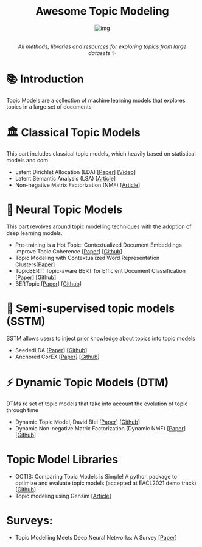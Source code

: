 <div align="center">

# Awesome Topic Modeling
![img](https://user-images.githubusercontent.com/45748186/168281978-755d8647-db3e-4235-a6fd-25dd63faa271.png)

<br>*All methods, libraries and resources for exploring topics from large datasets* ✨

</div>

# 📚 Introduction
Topic Models are a collection of machine learning models that explores topics in a large set of documents 

# 🏛️ Classical Topic Models 
This part includes classical topic models, which heavily based on statistical models and com

- Latent Dirichlet Allocation (LDA) [[Paper](https://www.jmlr.org/papers/volume3/blei03a/blei03a.pdf)] [[Video](http://videolectures.net/mlss09uk_blei_tm/)]
- Latent Semantic Analysis (LSA) [[Article](http://lsa.colorado.edu/papers/dp1.LSAintro.pdf)]
- Non-negative Matrix Factorization (NMF) [[Article](https://methods.sagepub.com/base/download/DatasetStudentGuide/non-negative-matrix-factorization-in-news-201://methods.sagepub.com/base/download/DatasetStudentGuide/non-negative-matrix-factorization-in-news-2016)]

# 🤖 Neural Topic Models
This part revolves around topic modelling techniques with the adoption of deep learning models.

- Pre-training is a Hot Topic: Contextualized Document Embeddings Improve Topic Coherence [[Paper](https://aclanthology.org/2021.acl-short.96/)] [[Github](https://github.com/MilaNLProc/contextualized-topic-models)]
- Topic Modeling with Contextualized Word Representation Clusters[[Paper](https://arxiv.org/abs/2010.12626)]
- TopicBERT: Topic-aware BERT for Efficient Document Classification [[Paper](https://arxiv.org/abs/2010.16407)] [[Github](https://github.com/YatinChaudhary/TopicBERT)]
- BERTopic [[Paper](https://arxiv.org/abs/2203.05794)] [[Github](https://github.com/MaartenGr/BERTopic)]

# 🌱 Semi-supervised topic models (SSTM)
SSTM allows users to inject prior knowledge about topics into topic models
- SeededLDA [[Paper](https://www.aclweb.org/anthology/E12-1021.pdf
)] [[Github](https://github.com/koheiw/seededlda)]
- Anchored CorEX [[Paper](https://arxiv.org/pdf/1611.10277.pdf)] [[Github](https://github.com/gregversteeg/corex_topic)]

# ⚡ Dynamic Topic Models (DTM)
DTMs re set of topic models that take into account the evolution of topic through time
- Dynamic Topic Model, David Blei [[Paper](https://dl.acm.org/doi/abs/10.1145/1143844.1143859)] [[Github](https://github.com/blei-lab/dtm)]
- Dynamic Non-negative Matrix Factorization (Dynamic NMF) [[Paper](https://www.cambridge.org/core/journals/political-analysis/article/abs/exploring-the-political-agenda-of-the-european-parliament-using-a-dynamic-topic-modeling-approach/BBC7751778E4542C7C6C69E6BF954E4B)] [[Github](https://github.com/derekgreene/dynamic-nmf)]

# Topic Model Libraries
- OCTIS: Comparing Topic Models is Simple! A python package to optimize and evaluate topic models (accepted at EACL2021 demo track) [[Github](https://github.com/MIND-Lab/OCTIS)]
- Topic modeling using Gensim [[Article](https://www.machinelearningplus.com/nlp/topic-modeling-gensim-python/)]

# Surveys:
- Topic Modelling Meets Deep Neural Networks: A Survey [[Paper](
https://arxiv.org/pdf/2103.00498.pd://arxiv.org/pdf/2103.00498.pdf)]
